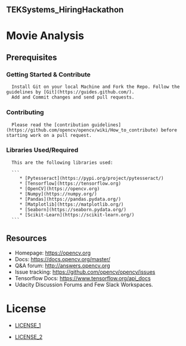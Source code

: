 ## TEKSystems_HiringHackathon

# Movie Analysis


## Prerequisites

  ### Getting Started & Contribute
      Install Git on your local Machine and Fork the Repo. Follow the guidelines by [Git](https://guides.github.com/).
      Add and Commit changes and send pull requests.


  ### Contributing

      Please read the [contribution guidelines](https://github.com/opencv/opencv/wiki/How_to_contribute) before starting work on a pull request.

  ### Libraries Used/Required
      This are the following libraries used:
      
      ```
         * [Pytesseract](https://pypi.org/project/pytesseract/)
         * [Tensorflow](https://tensorflow.org)
         * [OpenCV](https://opencv.org)
         * [Numpy](https://numpy.org/)
         * [Pandas](https://pandas.pydata.org/)
         * [Matplotlib](https://matplotlib.org/)
         * [Seaborn](https://seaborn.pydata.org/)
         * [Scikit-Learn](https://scikit-learn.org/)
      ```


## Resources

* Homepage: <https://opencv.org>
* Docs: <https://docs.opencv.org/master/>
* Q&A forum: <http://answers.opencv.org>
* Issue tracking: <https://github.com/opencv/opencv/issues>
* Tensorflow Docs: <https://www.tensorflow.org/api_docs>
* Udacity Discussion Forums and Few Slack Workspaces.


# License

  * [LICENSE_1](https://github.com/ravireddy07/TEKSystems_Hackathon/LICENSE_1)


  * [LICENSE_2](https://github.com/ravireddy07/TEKSystems_Hackathon/LICENSE_2)
